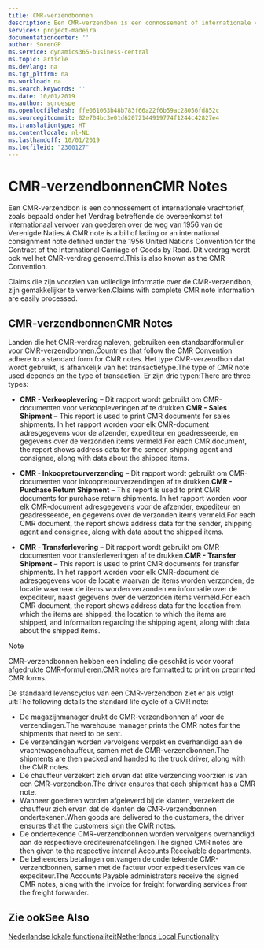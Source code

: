 ```yaml
---
title: CMR-verzendbonnen
description: Een CMR-verzendbon is een connossement of internationale vrachtbrief, zoals bepaald onder het Verdrag betreffende de overeenkomst tot internationaal vervoer van goederen over de weg van 1956 van de Verenigde Naties. Dit verdrag wordt ook wel het CMR-verdrag genoemd.
services: project-madeira
documentationcenter: ''
author: SorenGP
ms.service: dynamics365-business-central
ms.topic: article
ms.devlang: na
ms.tgt_pltfrm: na
ms.workload: na
ms.search.keywords: ''
ms.date: 10/01/2019
ms.author: sgroespe
ms.openlocfilehash: ffe061063b48b783f66a22f6b59ac28056fd852c
ms.sourcegitcommit: 02e704bc3e01d62072144919774f1244c42827e4
ms.translationtype: HT
ms.contentlocale: nl-NL
ms.lasthandoff: 10/01/2019
ms.locfileid: "2300127"
---
```

# <a name="cmr-notes"></a><span data-ttu-id="72749-104">CMR-verzendbonnen</span><span class="sxs-lookup"><span data-stu-id="72749-104">CMR Notes</span></span>
<span data-ttu-id="72749-105">Een CMR-verzendbon is een connossement of internationale vrachtbrief, zoals bepaald onder het Verdrag betreffende de overeenkomst tot internationaal vervoer van goederen over de weg van 1956 van de Verenigde Naties.</span><span class="sxs-lookup"><span data-stu-id="72749-105">A CMR note is a bill of lading or an international consignment note defined under the 1956 United Nations Convention for the Contract of the International Carriage of Goods by Road.</span></span> <span data-ttu-id="72749-106">Dit verdrag wordt ook wel het CMR-verdrag genoemd.</span><span class="sxs-lookup"><span data-stu-id="72749-106">This is also known as the CMR Convention.</span></span>  

 <span data-ttu-id="72749-107">Claims die zijn voorzien van volledige informatie over de CMR-verzendbon, zijn gemakkelijker te verwerken.</span><span class="sxs-lookup"><span data-stu-id="72749-107">Claims with complete CMR note information are easily processed.</span></span>  

## <a name="cmr-notes"></a><span data-ttu-id="72749-108">CMR-verzendbonnen</span><span class="sxs-lookup"><span data-stu-id="72749-108">CMR Notes</span></span>  
<span data-ttu-id="72749-109">Landen die het CMR-verdrag naleven, gebruiken een standaardformulier voor CMR-verzendbonnen.</span><span class="sxs-lookup"><span data-stu-id="72749-109">Countries that follow the CMR Convention adhere to a standard form for CMR notes.</span></span> <span data-ttu-id="72749-110">Het type CMR-verzendbon dat wordt gebruikt, is afhankelijk van het transactietype.</span><span class="sxs-lookup"><span data-stu-id="72749-110">The type of CMR note used depends on the type of transaction.</span></span> <span data-ttu-id="72749-111">Er zijn drie typen:</span><span class="sxs-lookup"><span data-stu-id="72749-111">There are three types:</span></span>  

- <span data-ttu-id="72749-112">**CMR - Verkooplevering** – Dit rapport wordt gebruikt om CMR-documenten voor verkoopleveringen af te drukken.</span><span class="sxs-lookup"><span data-stu-id="72749-112">**CMR - Sales Shipment** – This report is used to print CMR documents for sales shipments.</span></span> <span data-ttu-id="72749-113">In het rapport worden voor elk CMR-document adresgegevens voor de afzender, expediteur en geadresseerde, en gegevens over de verzonden items vermeld.</span><span class="sxs-lookup"><span data-stu-id="72749-113">For each CMR document, the report shows address data for the sender, shipping agent and consignee, along with data about the shipped items.</span></span>

- <span data-ttu-id="72749-114">**CMR - Inkoopretourverzending** – Dit rapport wordt gebruikt om CMR-documenten voor inkoopretourverzendingen af te drukken.</span><span class="sxs-lookup"><span data-stu-id="72749-114">**CMR - Purchase Return Shipment** – This report is used to print CMR documents for purchase return shipments.</span></span> <span data-ttu-id="72749-115">In het rapport worden voor elk CMR-document adresgegevens voor de afzender, expediteur en geadresseerde, en gegevens over de verzonden items vermeld.</span><span class="sxs-lookup"><span data-stu-id="72749-115">For each CMR document, the report shows address data for the sender, shipping agent and consignee, along with data about the shipped items.</span></span>       

- <span data-ttu-id="72749-116">**CMR - Transferlevering** – Dit rapport wordt gebruikt om CMR-documenten voor transferleveringen af te drukken.</span><span class="sxs-lookup"><span data-stu-id="72749-116">**CMR - Transfer Shipment** – This report is used to print CMR documents for transfer shipments.</span></span> <span data-ttu-id="72749-117">In het rapport worden voor elk CMR-document de adresgegevens voor de locatie waarvan de items worden verzonden, de locatie waarnaar de items worden verzonden en informatie over de expediteur, naast gegevens over de verzonden items vermeld.</span><span class="sxs-lookup"><span data-stu-id="72749-117">For each CMR document, the report shows address data for the location from which the items are shipped, the location to which the items are shipped, and information regarding the shipping agent, along with data about the shipped items.</span></span>

> [!NOTE]  
>  <span data-ttu-id="72749-118">CMR-verzendbonnen hebben een indeling die geschikt is voor vooraf afgedrukte CMR-formulieren.</span><span class="sxs-lookup"><span data-stu-id="72749-118">CMR notes are formatted to print on preprinted CMR forms.</span></span>  

<span data-ttu-id="72749-119">De standaard levenscyclus van een CMR-verzendbon ziet er als volgt uit:</span><span class="sxs-lookup"><span data-stu-id="72749-119">The following details the standard life cycle of a CMR note:</span></span>  

- <span data-ttu-id="72749-120">De magazijnmanager drukt de CMR-verzendbonnen af voor de verzendingen.</span><span class="sxs-lookup"><span data-stu-id="72749-120">The warehouse manager prints the CMR notes for the shipments that need to be sent.</span></span>  
- <span data-ttu-id="72749-121">De verzendingen worden vervolgens verpakt en overhandigd aan de vrachtwagenchauffeur, samen met de CMR-verzendbonnen.</span><span class="sxs-lookup"><span data-stu-id="72749-121">The shipments are then packed and handed to the truck driver, along with the CMR notes.</span></span>  
- <span data-ttu-id="72749-122">De chauffeur verzekert zich ervan dat elke verzending voorzien is van een CMR-verzendbon.</span><span class="sxs-lookup"><span data-stu-id="72749-122">The driver ensures that each shipment has a CMR note.</span></span>  
- <span data-ttu-id="72749-123">Wanneer goederen worden afgeleverd bij de klanten, verzekert de chauffeur zich ervan dat de klanten de CMR-verzendbonnen ondertekenen.</span><span class="sxs-lookup"><span data-stu-id="72749-123">When goods are delivered to the customers, the driver ensures that the customers sign the CMR notes.</span></span>  
- <span data-ttu-id="72749-124">De ondertekende CMR-verzendbonnen worden vervolgens overhandigd aan de respectieve crediteurenafdelingen.</span><span class="sxs-lookup"><span data-stu-id="72749-124">The signed CMR notes are then given to the respective internal Accounts Receivable departments.</span></span>  
- <span data-ttu-id="72749-125">De beheerders betalingen ontvangen de ondertekende CMR-verzendbonnen, samen met de factuur voor expeditieservices van de expediteur.</span><span class="sxs-lookup"><span data-stu-id="72749-125">The Accounts Payable administrators receive the signed CMR notes, along with the invoice for freight forwarding services from the freight forwarder.</span></span>  

## <a name="see-also"></a><span data-ttu-id="72749-126">Zie ook</span><span class="sxs-lookup"><span data-stu-id="72749-126">See Also</span></span>  
 [<span data-ttu-id="72749-127">Nederlandse lokale functionaliteit</span><span class="sxs-lookup"><span data-stu-id="72749-127">Netherlands Local Functionality</span></span>](netherlands-local-functionality.md)
